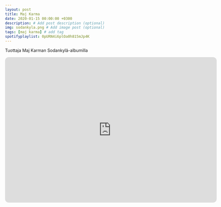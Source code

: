 ```yaml
---
layout: post
title: Maj Karma
date: 2020-01-15 00:00:00 +0300
description: # Add post description (optional)
img: sodankyla.png # Add image post (optional)
tags: [maj karma] # add tag
spotifyplaylist: 0pURN4i6plOa0h815mJp4K
---
```


Tuottaja Maj Karman Sodankylä-albumilla


<iframe style="border-radius:12px" src="https://open.spotify.com/album/0pURN4i6plOa0h815mJp4K?si=zNBiVmPzRcWRdjeYXHy1SA" width="700" height="480" frameBorder="0" allowfullscreen="" allow="autoplay; clipboard-write; encrypted-media; fullscreen; picture-in-picture" loading="lazy"></iframe>

